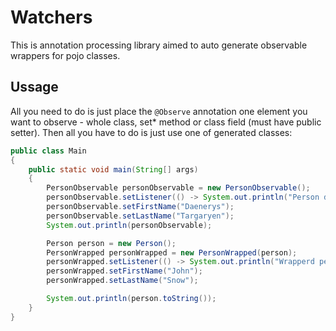 # Watchers
This is annotation processing library aimed to auto generate observable wrappers for pojo classes. 

## Ussage
All you need to do is just place the `@Observe` annotation one element you want to observe - whole class, set* method
or class field (must have public setter). Then all you have to do is just use one of generated classes:

```java
public class Main
{
    public static void main(String[] args)
    {
        PersonObservable personObservable = new PersonObservable();
        personObservable.setListener(() -> System.out.println("Person data was changed"));
        personObservable.setFirstName("Daenerys");
        personObservable.setLastName("Targaryen");
        System.out.println(personObservable);

        Person person = new Person();
        PersonWrapped personWrapped = new PersonWrapped(person);
        personWrapped.setListener(() -> System.out.println("Wrapperd person object data changed"));
        personWrapped.setFirstName("John");
        personWrapped.setLastName("Snow");

        System.out.println(person.toString());
    }
}
```